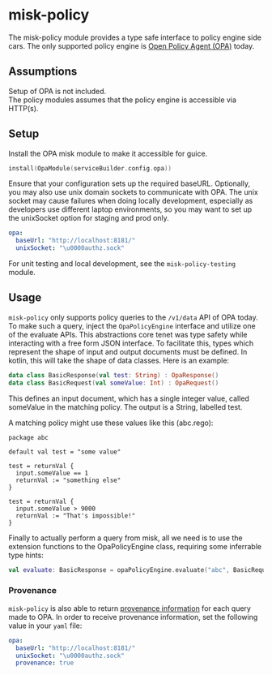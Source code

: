 # misk-policy

The misk-policy module provides a type safe interface to policy engine side cars.
The only supported policy engine is [Open Policy Agent (OPA)](https://www.openpolicyagent.org/docs/latest/) today.

## Assumptions

Setup of OPA is not included.  
The policy modules assumes that the policy engine is accessible via HTTP(s).

## Setup

Install the OPA misk module to make it accessible for guice.

```kotlin
install(OpaModule(serviceBuilder.config.opa))
```

Ensure that your configuration sets up the required baseURL.
Optionally, you may also use unix domain sockets to communicate with OPA. The
unix socket may cause failures when doing locally development, especially as
developers use different laptop environments, so you may want to set up the
unixSocket option for staging and prod only.

```yaml
opa:
  baseUrl: "http://localhost:8181/"
  unixSocket: "\u0000authz.sock"
```

For unit testing and local development, see the `misk-policy-testing` module.

## Usage

`misk-policy` only supports policy queries to the `/v1/data` API of OPA today.
To make such a query, inject the `OpaPolicyEngine` interface and utilize one of the evaluate APIs.
This abstractions core tenet was type safety while interacting with a free form JSON interface.
To facilitate this, types which represent the shape of input and output documents must be defined.
In kotlin, this will take the shape of data classes.
Here is an example:

```kotlin
data class BasicResponse(val test: String) : OpaResponse()
data class BasicRequest(val someValue: Int) : OpaRequest()
```

This defines an input document, which has a single integer value, called someValue in the matching policy.
The output is a String, labelled test.

A matching policy might use these values like this (abc.rego):

```rego
package abc

default val test = "some value"

test = returnVal {
  input.someValue == 1
  returnVal := "something else"
}

test = returnVal {
  input.someValue > 9000
  returnVal := "That's impossible!"
}
```

Finally to actually perform a query from misk, all we need is to use the extension functions to the OpaPolicyEngine class, requiring some inferrable type hints:

```kotlin
val evaluate: BasicResponse = opaPolicyEngine.evaluate("abc", BasicRequest(1))
```

### Provenance

`misk-policy` is also able to return [provenance information](https://www.openpolicyagent.org/docs/latest/rest-api/#provenance) for each query made to OPA.
In order to receive provenance information, set the following value in your `yaml` file:
```yaml
opa:
  baseUrl: "http://localhost:8181/"
  unixSocket: "\u0000authz.sock"
  provenance: true
```
